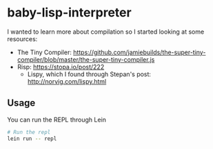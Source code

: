 # baby-lisp-interpreter

I wanted to learn more about compilation so I started looking at some resources:

- The Tiny Compiler: https://github.com/jamiebuilds/the-super-tiny-compiler/blob/master/the-super-tiny-compiler.js
- Risp: https://stopa.io/post/222
  - Lispy, which I found through Stepan's post: http://norvig.com/lispy.html

## Usage

You can run the REPL through Lein

```sh
# Run the repl
lein run -- repl
```
